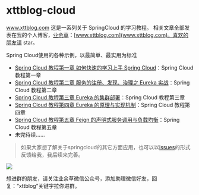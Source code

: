 # xttblog-cloud
www.xttblog.com
这是一系列关于 SpringCloud 的学习教程。
相关文章全部发表在我的个人博客，[业余草](www.xttblog.com)：[www.xttblog.com](www.xttblog.com)。喜欢的朋友请 star。

Spring Cloud使用的各种示例，以最简单、最实用为标准

- [Spring Cloud 教程第一章 如何快速的学习上手 Spring Cloud](https://www.xttblog.com/?p=2954)：Spring Cloud 教程第一章 
- [Spring Cloud 教程第二章 服务的注册、发现、治理之 Eureka 实战](https://www.xttblog.com/?p=2957)：Spring Cloud 教程第二章 
- [Spring Cloud 教程第三章 Eureka 的集群部署](https://www.xttblog.com/?p=2966)：Spring Cloud 教程第三章 
- [Spring Cloud 教程第四章 Eureka 的原理与实现机制](https://www.xttblog.com/?p=2968)：Spring Cloud 教程第四章 
- [Spring Cloud 教程第五章 Feign 的声明式服务调用与负载均衡](http://www.xttblog.com/?p=2970)：Spring Cloud 教程第五章 
- 未完待续......


> 如果大家想了解关于springcloud的其它方面应用，也可以以[issues](https://github.com/xmt1139057136/xttblog-cloud/issues)的形式反馈给我，我后续来完善。


![](http://ocuzluml6.bkt.clouddn.com/xttblog.jpg)

想进群的朋友，请关注业余草微信公众号，添加助理微信好友，回复：“xttblog”关键字拉你进群。
